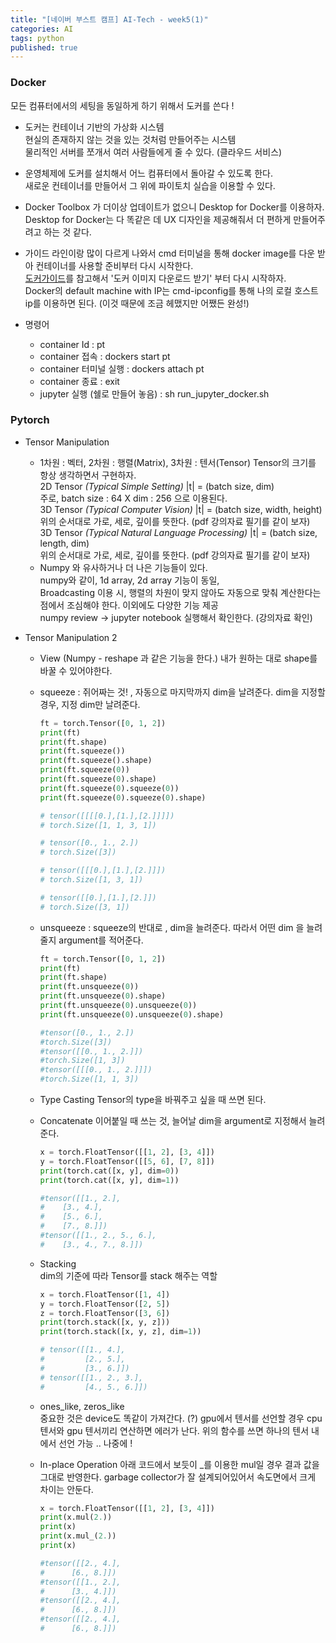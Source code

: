```yaml
---
title: "[네이버 부스트 캠프] AI-Tech - week5(1)"
categories: AI
tags: python
published: true
---
```


### Docker

모든 컴퓨터에서의 세팅을 동일하게 하기 위해서 도커를 쓴다 !

- 도커는 컨테이너 기반의 가상화 시스템  
  현실의 존재하지 않는 것을 있는 것처럼 만들어주는 시스템  
  물리적인 서버를 쪼개서 여러 사람들에게 줄 수 있다. (클라우드 서비스)

- 운영체제에 도커를 설치해서 어느 컴퓨터에서 돌아갈 수 있도록 한다.  
  새로운 컨테이너를 만들어서 그 위에 파이토치 실습을 이용할 수 있다.

- Docker Toolbox 가 더이상 업데이트가 없으니 Desktop for Docker를 이용하자. Desktop for Docker는 다 똑같은 데 UX 디자인을 제공해줘서 더 편하게 만들어주려고 하는 것 같다.

- 가이드 라인이랑 많이 다르게 나와서 cmd 터미널을 통해 docker image를 다운 받아 컨테이너를 사용할 준비부터 다시 시작한다.  
  [도커가이드](https://github.com/deeplearningzerotoall/PyTorch/blob/master/docker_user_guide.md)를 참고해서 '도커 이미지 다운로드 받기' 부터 다시 시작하자.  
  Docker의 default machine with IP는 cmd-ipconfig를 통해 나의 로컬 호스트 ip를 이용하면 된다. (이것 때문에 조금 헤맸지만 어쨌든 완성!)

- 명령어
  - container Id : pt
  - container 접속 : dockers start pt
  - container 터미널 실행 : dockers attach pt
  - container 종료 : exit
  - jupyter 실행 (쉘로 만들어 놓음) : sh run_jupyter_docker.sh

### Pytorch

- Tensor Manipulation

  - 1차원 : 벡터, 2차원 : 행렬(Matrix), 3차원 : 텐서(Tensor)
    Tensor의 크기를 항상 생각하면서 구현하자.  
    2D Tensor _(Typical Simple Setting)_
    |t| = (batch size, dim)  
    주로, batch size : 64 X dim : 256 으로 이용된다.
    <br>
    3D Tensor _(Typical Computer Vision)_
    |t| = (batch size, width, height)  
    위의 순서대로 가로, 세로, 깊이를 뜻한다. (pdf 강의자료 필기를 같이 보자)
    <br>
    3D Tensor _(Typical Natural Language Processing)_
    |t| = (batch size, length, dim)  
    위의 순서대로 가로, 세로, 깊이를 뜻한다. (pdf 강의자료 필기를 같이 보자)
  - Numpy 와 유사하거나 더 나은 기능들이 있다.  
    numpy와 같이, 1d array, 2d array 기능이 동일,  
    Broadcasting 이용 시, 행렬의 차원이 맞지 않아도 자동으로 맞춰 계산한다는 점에서 조심해야 한다. 이외에도 다양한 기능 제공  
    numpy review -> jupyter notebook 실행해서 확인한다. (강의자료 확인)

- Tensor Manipulation 2

  - View (Numpy - reshape 과 같은 기능을 한다.) 내가 원하는 대로 shape를 바꿀 수 있어야한다.
  - squeeze : 쥐어짜는 것! , 자동으로 마지막까지 dim을 날려준다. dim을 지정할 경우, 지정 dim만 날려준다.

    ```python
    ft = torch.Tensor([0, 1, 2])
    print(ft)
    print(ft.shape)
    print(ft.squeeze())
    print(ft.squeeze().shape)
    print(ft.squeeze(0))
    print(ft.squeeze(0).shape)
    print(ft.squeeze(0).squeeze(0))
    print(ft.squeeze(0).squeeze(0).shape)

    # tensor([[[[0.],[1.],[2.]]]])
    # torch.Size([1, 1, 3, 1])

    # tensor([0., 1., 2.])
    # torch.Size([3])

    # tensor([[[0.],[1.],[2.]]])
    # torch.Size([1, 3, 1])

    # tensor([[0.],[1.],[2.]])
    # torch.Size([3, 1])
    ```

  - unsqueeze : squeeze의 반대로 , dim을 늘려준다. 따라서 어떤 dim 을 늘려줄지 argument를 적어준다.

    ```python
    ft = torch.Tensor([0, 1, 2])
    print(ft)
    print(ft.shape)
    print(ft.unsqueeze(0))
    print(ft.unsqueeze(0).shape)
    print(ft.unsqueeze(0).unsqueeze(0))
    print(ft.unsqueeze(0).unsqueeze(0).shape)

    #tensor([0., 1., 2.])
    #torch.Size([3])
    #tensor([[0., 1., 2.]])
    #torch.Size([1, 3])
    #tensor([[[0., 1., 2.]]])
    #torch.Size([1, 1, 3])
    ```

  - Type Casting
    Tensor의 type을 바꿔주고 싶을 때 쓰면 된다.

  - Concatenate
    이어붙일 때 쓰는 것, 늘어날 dim을 argument로 지정해서 늘려준다.

    ```python
    x = torch.FloatTensor([[1, 2], [3, 4]])
    y = torch.FloatTensor([[5, 6], [7, 8]])
    print(torch.cat([x, y], dim=0))
    print(torch.cat([x, y], dim=1))

    #tensor([[1., 2.],
    #    [3., 4.],
    #    [5., 6.],
    #    [7., 8.]])
    #tensor([[1., 2., 5., 6.],
    #    [3., 4., 7., 8.]])
    ```

  - Stacking  
    dim의 기준에 따라 Tensor를 stack 해주는 역할

    ```python
    x = torch.FloatTensor([1, 4])
    y = torch.FloatTensor([2, 5])
    z = torch.FloatTensor([3, 6])
    print(torch.stack([x, y, z]))
    print(torch.stack([x, y, z], dim=1))

    # tensor([[1., 4.],
    #         [2., 5.],
    #         [3., 6.]])
    # tensor([[1., 2., 3.],
    #         [4., 5., 6.]])
    ```

  - ones_like, zeros_like  
    중요한 것은 device도 똑같이 가져간다. (?) gpu에서 텐서를 선언할 경우 cpu 텐서와 gpu 텐서끼리 연산하면 에러가 난다. 위의 함수를 쓰면 하나의 텐서 내에서 선언 가능 .. 나중에 !

  - In-place Operation
    아래 코드에서 보듯이 \_를 이용한 mul일 경우 결과 값을 그대로 반영한다.
    garbage collector가 잘 설계되어있어서 속도면에서 크게 차이는 안둔다.

    ```python
    x = torch.FloatTensor([[1, 2], [3, 4]])
    print(x.mul(2.))
    print(x)
    print(x.mul_(2.))
    print(x)

    #tensor([[2., 4.],
    #      [6., 8.]])
    #tensor([[1., 2.],
    #      [3., 4.]])
    #tensor([[2., 4.],
    #      [6., 8.]])
    #tensor([[2., 4.],
    #      [6., 8.]])
    ```
